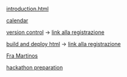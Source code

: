 [introduction.html](https://raw.githack.com/fbrusch/actam_2024/main/introduction.html)

[calendar](https://raw.githack.com/fbrusch/actam_2024/main/assets/calendar.html)

[version control](https://raw.githack.com/fbrusch/actam_2024/gh-pages/versioncontrol.html) -> [link alla registrazione](https://politecnicomilano.webex.com/webappng/sites/politecnicomilano/recording/f1e75223f1204cb5a233bf605bc401de/playback)

[build and deploy html](https://raw.githack.com/fbrusch/actam_2024/gh-pages/firstwebpage.html) -> [link alla registrazione](https://politecnicomilano.webex.com/webappng/sites/politecnicomilano/recording/8ea246b7527042ca8c87ed0870c9021d/playback)

[Fra Martinos](https://five-cub.surge.sh/)

[hackathon preparation](https://raw.githack.com/fbrusch/actam_2024/gh-pages/train4hackaton.html)
